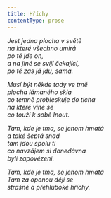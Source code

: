```yaml
---
title: Hříchy
contentType: prose
---
```


_Jest jedna plocha v světě  
na které všechno umírá  
po té jde on,  
a na jiné se svíjí čekající,  
po té zas já jdu, sama._

_Musí být někde tady ve tmě  
plocha lámaného skla  
co temně probleskuje do ticha  
na které vine se  
co touží k sobě lnout._

_Tam, kde je tma, se jenom hmatá  
a také šeptá snad  
tam jdou spolu ti  
co navzájem si donedávna  
byli zapovězeni._

_Tam, kde je tma, se jenom hmatá  
Tam za oponou dějí se  
strašné a přehluboké hříchy._
